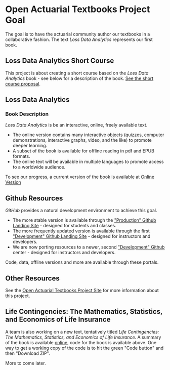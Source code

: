 
# Open Actuarial Textbooks Project Goal

The goal is to have the actuarial community author our textbooks in a collaborative fashion. The text *Loss Data Analytics* represents our first book.

## Loss Data Analytics Short Course

This project is about creating a short course based on the *Loss Data Analytics* book - see below for a description of the book. [See the short course proposal](https://openacttextdev.github.io/LDAShortCourseStrategy/index.html).


## Loss Data Analytics

### Book Description

*Loss Data Analytics* is be an interactive, online, freely available text.

* The online version contains many interactive objects (quizzes, computer demonstrations, interactive graphs, video, and the like) to promote deeper learning.
* A subset of the book is available for offline reading in pdf and EPUB formats.
* The online text will be available in multiple languages to promote access to a worldwide audience.

To see our progress, a current version of the book is available at [Online Version](https://OpenActTexts.github.io/Loss-Data-Analytics/index.html)

## Github Resources

*GitHub* provides a natural development environment to achieve this goal.

*  The more stable version is available through the ["Production" Github Landing Site](https://OpenActTexts.github.io) - designed for students and classes. 
*  The more frequently updated  version is available through the first ["Development" Github Landing Site](https://ewfrees.github.io) - designed for instructors and developers.
*  We are now porting resources to a newer, second ["Development" Github](https://github.com/OpenActTextDev/LifeCon) center - designed for instructors and developers.

Code, data, offline versions and more are available through these portals.

## Other Resources

See the [Open Actuarial Textbooks Project Site](https://sites.google.com/a/wisc.edu/loss-data-analytics/) for more information about this project.

## Life Contingencies: The Mathematics, Statistics, and Economics of Life Insurance

A team is also working on a new text, tentatively titled *Life Contingencies: The Mathematics, Statistics, and Economics of Life Insurance*. A summary of the book is available [online](https://openacttextdev.github.io/LifeCon/index.html), code for the book is available above. One way to get a working copy of the code is to hit the green "Code button" and then "Download ZIP".

More to come later.
